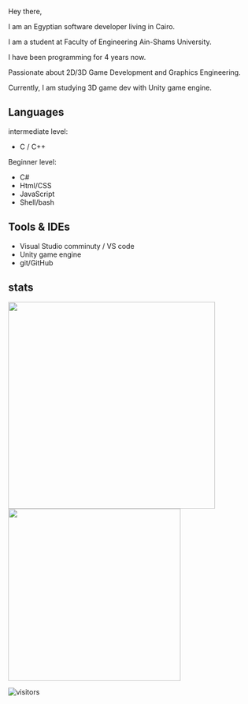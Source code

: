 Hey there,

I am an Egyptian software developer living in Cairo.

I am a student at Faculty of Engineering Ain-Shams University. 

I have been programming for 4 years now.

Passionate about 2D/3D Game Development and Graphics Engineering.

Currently, I am studying 3D game dev with Unity game engine. 

## Languages
intermediate level:
  - C / C++

Beginner level:
  - C#
  - Html/CSS
  - JavaScript
  - Shell/bash

## Tools & IDEs
  - Visual Studio comminuty / VS code
  - Unity game engine
  - git/GitHub

## stats
<img width="420" src="https://github-readme-stats.vercel.app/api?username=shady2532&theme=radical&show_icons=true&hide_border=true&include_all_commits=true&custom_title=My%20Github%20Stats"/><img width="350" src="https://github-readme-stats.vercel.app/api/top-langs/?username=shady2532&layout=compact&theme=radical&hide_border=true"/>

![visitors](https://visitor-badge.glitch.me/badge?page_id=shady2532)

